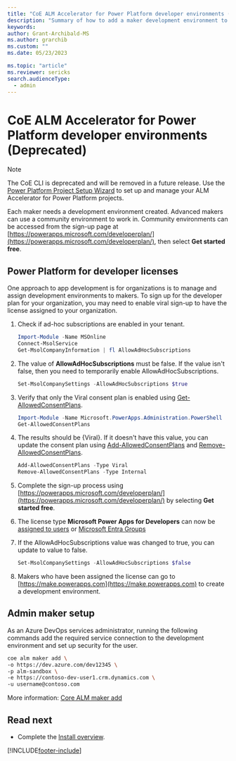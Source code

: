```yaml
---
title: "CoE ALM Accelerator for Power Platform developer environments (Deprecated)"
description: "Summary of how to add a maker development environment to the ALM Accelerator using the Center of Excellence (CoE) Command Line Interface (CLI)"
keywords: 
author: Grant-Archibald-MS
ms.author: grarchib
ms.custom: ""
ms.date: 05/23/2023

ms.topic: "article"
ms.reviewer: sericks
search.audienceType: 
  - admin
---
```


# CoE ALM Accelerator for Power Platform developer environments (Deprecated)

> [!NOTE]
> The CoE CLI is deprecated and will be removed in a future release. Use the [Power Platform Project Setup Wizard](../../../alm-accelerator/setup-admin-tasks.md) to set up and manage your ALM Accelerator for Power Platform projects.

Each maker needs a development environment created. Advanced makers can use a community environment to work in. Community environments can be accessed from the sign-up page at [https://powerapps.microsoft.com/developerplan/](https://powerapps.microsoft.com/developerplan/), then select **Get started free**.

## Power Platform for developer licenses

One approach to app development is for organizations is to manage and assign development environments to makers. To sign up for the developer plan for your organization, you may need to enable viral sign-up to have the license assigned to your organization.

1. Check if ad-hoc subscriptions are enabled in your tenant.

   ```powershell
   Import-Module -Name MSOnline
   Connect-MsolService
   Get-MsolCompanyInformation | fl AllowAdHocSubscriptions
   ```

1. The value of **AllowAdHocSubscriptions** must be false. If the value isn't false, then you need to temporarily enable AllowAdHocSubscriptions.

   ```powershell
   Set-MsolCompanySettings -AllowAdHocSubscriptions $true 
   ```

1. Verify that only the Viral consent plan is enabled using [Get-AllowedConsentPlans](/powershell/module/microsoft.powerapps.administration.powershell/get-allowedconsentplans).

   ```powershell
   Import-Module -Name Microsoft.PowerApps.Administration.PowerShell
   Get-AllowedConsentPlans
   ```

1. The results should be {Viral}. If it doesn't have this value, you can update the consent plan using [Add-AllowedConsentPlans](/powershell/module/microsoft.powerapps.administration.powershell/add-allowedconsentplans) and [Remove-AllowedConsentPlans](/powershell/module/microsoft.powerapps.administration.powershell/remove-allowedconsentplans).

   ```powershell
   Add-AllowedConsentPlans -Type Viral
   Remove-AllowedConsentPlans -Type Internal
   ```

1. Complete the sign-up process using [https://powerapps.microsoft.com/developerplan/](https://powerapps.microsoft.com/developerplan/) by selecting **Get started free**.

1. The license type **Microsoft Power Apps for Developers** can now be [assigned to users](/microsoft-365/admin/manage/assign-licenses-to-users) or [Microsoft Entra Groups](/azure/active-directory/enterprise-users/licensing-groups-assign)

1. If the AllowAdHocSubscriptions value was changed to true, you can update to value to false.

   ```powershell
   Set-MsolCompanySettings -AllowAdHocSubscriptions $false 
   ```

1. Makers who have been assigned the license can go to [https://make.powerapps.com](https://make.powerapps.com) to create a development environment.

## Admin maker setup

As an Azure DevOps services administrator, running the following commands add the required service connection to the development environment and set up security for the user.

   ```bash
   coe alm maker add \
   -o https://dev.azure.com/dev12345 \
   -p alm-sandbox \
   -e https://contoso-dev-user1.crm.dynamics.com \
   -u username@contoso.com
   ```

More information: [Core ALM maker add](https://aka.ms/coe-cli/help/alm/maker/add)

## Read next

- Complete the [Install overview](./overview.md#install-overview).

[!INCLUDE[footer-include](../../../../includes/footer-banner.md)]